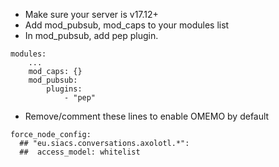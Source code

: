 * Make sure your server is v17.12+ 
* Add mod_pubsub, mod_caps to your modules list
* In mod_pubsub, add pep plugin.
```
modules:
    ...
    mod_caps: {}
    mod_pubsub:
        plugins:
            - "pep"
```
* Remove/comment these lines to enable OMEMO by default
```
force_node_config:
  ## "eu.siacs.conversations.axolotl.*":
  ##  access_model: whitelist
```

